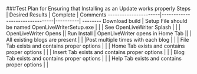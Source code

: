 ###Test Plan for Ensuring that Installing as an Update works properly
Steps                 | Desired Results                | Complete | Comments
----------------------|--------------------------------|----------| --------
Download build | Setup File should be named OpenLiveWriterSetup.exe |  | 
| See OpenLiveWriter Splash | |
| OpenLiveWriter Opens ||
Run Install | OpenLiveWriter opens in Home Tab ||
 | All existing blogs are present | |
 |Post multiple times with each blog | |
 | File Tab exists and contains proper options | |
 | Home Tab exists and contains proper options | |
 | Insert Tab exists and contains proper options | |
 | Blog Tab exists and contains proper options | | 
 | Help Tab exists and contains proper options | |


